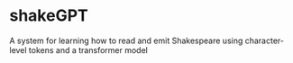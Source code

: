 # shakeGPT
A system for learning how to read and emit Shakespeare using character-level tokens and a transformer model
